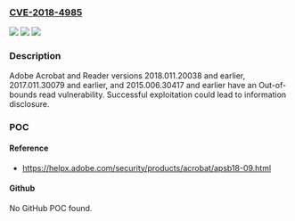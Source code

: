 ### [CVE-2018-4985](https://cve.mitre.org/cgi-bin/cvename.cgi?name=CVE-2018-4985)
![](https://img.shields.io/static/v1?label=Product&message=Adobe%20Acrobat%20and%20Reader%202018.011.20038%20and%20earlier%2C%202017.011.30079%20and%20earlier%2C%20and%202015.006.30417%20and%20earlier%20versions&color=blue)
![](https://img.shields.io/static/v1?label=Version&message=n%2Fa&color=blue)
![](https://img.shields.io/static/v1?label=Vulnerability&message=Out-of-bounds%20read&color=brighgreen)

### Description

Adobe Acrobat and Reader versions 2018.011.20038 and earlier, 2017.011.30079 and earlier, and 2015.006.30417 and earlier have an Out-of-bounds read vulnerability. Successful exploitation could lead to information disclosure.

### POC

#### Reference
- https://helpx.adobe.com/security/products/acrobat/apsb18-09.html

#### Github
No GitHub POC found.

